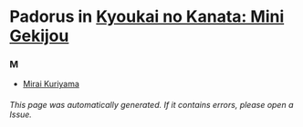 # Padorus in [Kyoukai no Kanata: Mini Gekijou](https://myanimelist.net/anime/20909/Kyoukai_no_Kanata__Mini_Gekijou)

### M
* [Mirai Kuriyama](https://github.com/shadow578/Project-Padoru/blob/master/table-of-contents/characters/MiraiKuriyama.md)

###### This page was automatically generated. If it contains errors, please open a Issue.

